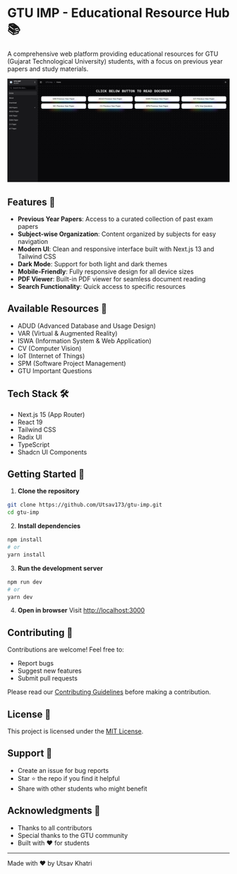 # GTU IMP - Educational Resource Hub 📚

A comprehensive web platform providing educational resources for GTU (Gujarat Technological University) students, with a focus on previous year papers and study materials.

![GTU IMP Platform](https://raw.githubusercontent.com/Utsav173/gtu-imp/main/public/image.png)

## Features 🌟

- **Previous Year Papers**: Access to a curated collection of past exam papers
- **Subject-wise Organization**: Content organized by subjects for easy navigation
- **Modern UI**: Clean and responsive interface built with Next.js 13 and Tailwind CSS
- **Dark Mode**: Support for both light and dark themes
- **Mobile-Friendly**: Fully responsive design for all device sizes
- **PDF Viewer**: Built-in PDF viewer for seamless document reading
- **Search Functionality**: Quick access to specific resources

## Available Resources 📖

- ADUD (Advanced Database and Usage Design)
- VAR (Virtual & Augmented Reality)
- ISWA (Information System & Web Application)
- CV (Computer Vision)
- IoT (Internet of Things)
- SPM (Software Project Management)
- GTU Important Questions

## Tech Stack 🛠️

- Next.js 15 (App Router)
- React 19
- Tailwind CSS
- Radix UI
- TypeScript
- Shadcn UI Components

## Getting Started 🚀

1. **Clone the repository**
```bash
git clone https://github.com/Utsav173/gtu-imp.git
cd gtu-imp
```

2. **Install dependencies**
```bash
npm install
# or
yarn install
```

3. **Run the development server**
```bash
npm run dev
# or
yarn dev
```

4. **Open in browser**
Visit [http://localhost:3000](http://localhost:3000)

## Contributing 🤝

Contributions are welcome! Feel free to:

- Report bugs
- Suggest new features
- Submit pull requests

Please read our [Contributing Guidelines](CONTRIBUTING.md) before making a contribution.

## License 📄

This project is licensed under the [MIT License](LICENSE).

## Support 💬

- Create an issue for bug reports
- Star ⭐ the repo if you find it helpful
- Share with other students who might benefit

## Acknowledgments 🙏

- Thanks to all contributors
- Special thanks to the GTU community
- Built with ❤️ for students

---

Made with ❤️ by Utsav Khatri